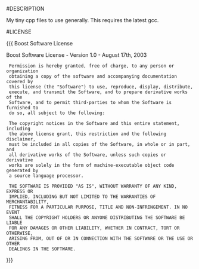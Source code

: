 #DESCRIPTION

My tiny cpp files to use generally.
This requires the latest gcc.

#LICENSE

{{{ Boost Software License

Boost Software License - Version 1.0 - August 17th, 2003

     Permission is hereby granted, free of charge, to any person or organization
     obtaining a copy of the software and accompanying documentation covered by
     this license (the "Software") to use, reproduce, display, distribute,
     execute, and transmit the Software, and to prepare derivative works of the
     Software, and to permit third-parties to whom the Software is furnished to
     do so, all subject to the following:

     The copyright notices in the Software and this entire statement, including
     the above license grant, this restriction and the following disclaimer,
     must be included in all copies of the Software, in whole or in part, and
     all derivative works of the Software, unless such copies or derivative
     works are solely in the form of machine-executable object code generated by
     a source language processor.

     THE SOFTWARE IS PROVIDED "AS IS", WITHOUT WARRANTY OF ANY KIND, EXPRESS OR
     IMPLIED, INCLUDING BUT NOT LIMITED TO THE WARRANTIES OF MERCHANTABILITY,
     FITNESS FOR A PARTICULAR PURPOSE, TITLE AND NON-INFRINGEMENT. IN NO EVENT
     SHALL THE COPYRIGHT HOLDERS OR ANYONE DISTRIBUTING THE SOFTWARE BE LIABLE
     FOR ANY DAMAGES OR OTHER LIABILITY, WHETHER IN CONTRACT, TORT OR OTHERWISE,
     ARISING FROM, OUT OF OR IN CONNECTION WITH THE SOFTWARE OR THE USE OR OTHER
     DEALINGS IN THE SOFTWARE.
}}}
